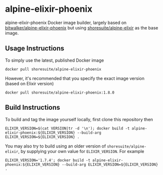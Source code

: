 alpine-elixir-phoenix
===

alpine-elixir-phoenix Docker image builder, largely based on [bitwalker/alpine-elixir-phoenix](https://github.com/bitwalker/alpine-elixir-phoenix) but using [shoresuite/alpine-elixir](https://github.com/ShoreSuite/alpine-elixir) as the base image.

## Usage Instructions

To simply use the latest, published Docker image

```
docker pull shoresuite/alpine-elixir-phoenix
```

However, it's recommended that you specify the exact image version (based on Elixir version)

```
docker pull shoresuite/alpine-elixir-phoenix:1.8.0
```

## Build Instructions

To build and tag the image yourself locally, first clone this repository then

```
ELIXIR_VERSION=$(cat VERSION|tr -d '\n'); docker build -t alpine-elixir-phoenix:${ELIXIR_VERSION} --build-arg ELIXIR_VERSION=${ELIXIR_VERSION} .
```

You may also try to build using an older version of `shoresuite/alpine-elixir`, by supplying your own value for `ELIXIR_VERSION`. For example

```
ELIXIR_VERSION='1.7.4'; docker build -t alpine-elixir-phoenix:${ELIXIR_VERSION} --build-arg ELIXIR_VERSION=${ELIXIR_VERSION} .
```
